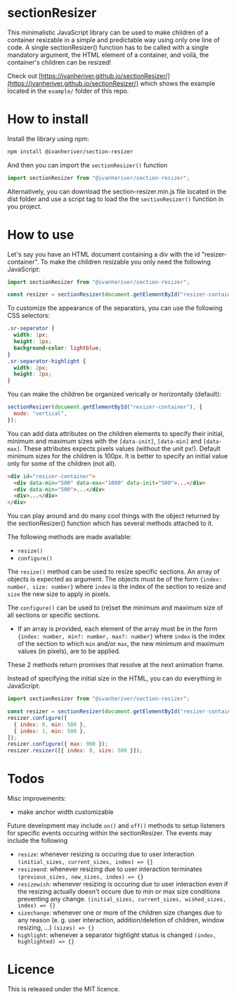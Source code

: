 # sectionResizer

This minimalistic JavaScript library can be used to make children of a container resizable in a simple and predictable way using only one line of code. A single sectionResizer() function has to be called with a single mandatory argument, the HTML element of a container, and voilà, the container's children can be resized!

Check out [https://ivanheriver.github.io/sectionResizer/](https://ivanheriver.github.io/sectionResizer/) which shows the example located in the `example/` folder of this repo.

# How to install

Install the library using npm:

```bash
npm install @ivanheriver/section-resizer
```

And then you can import the `sectionResizer()` function

```js
import sectionResizer from "@ivanheriver/section-resizer";
```

Alternatively, you can download the section-resizer.min.js file located in the dist folder and use a script tag to load the the `sectionResizer()` function in you project.

# How to use

Let's say you have an HTML document containing a div with the id "resizer-container". To make the children resizable you only need the following JavaScript:

```js
import sectionResizer from "@ivanheriver/section-resizer";

const resizer = sectionResizer(document.getElementById("resizer-container"));
```

To customize the appearance of the separators, you can use the following CSS selectors:

```css
.sr-separator {
  width: 1px;
  height: 1px;
  background-color: lightblue;
}
.sr-separator-highlight {
  width: 2px;
  height: 2px;
}
```

You can make the children be organized verically or horizontally (default):

```js
sectionResizer(document.getElementById("resizer-container"), {
  mode: "vertical",
});
```

You can add data attributes on the children elements to specify their initial, minimum and maximum sizes with the `[data-init]`, `[data-min]` and `[data-max]`. These attributes expects pixels values (without the unit px!). Default minimum sizes for the children is 100px. It is better to specify an initial value only for some of the children (not all).

```html
<div id="resizer-container">
  <div data-min="500" data-max="1000" data-init="500">...</div>
  <div data-min="500">...</div>
  <div>...</div>
</div>
```

You can play around and do many cool things with the object returned by the sectionResizer() function which has several methods attached to it.

The following methods are made available:

- `resize()`
- `configure()`

The `resize()` method can be used to resize specific sections. An array of objects is expected as argument. The objects must be of the form `{index: number, size: number}` where `index` is the index of the section to resize and `size` the new size to apply in pixels.

The `configure()` can be used to (re)set the minimum and maximum size of all sections or specific sections.

- If an array is provided, each element of the array must be in the form `{index: number, min?: number, max?: number}` where `index` is the index of the section to which `min` and/or `max`, the new minimum and maximum values (in pixels), are to be applied.

These 2 methods return promises that resolve at the next animation frame.

Instead of specifying the initial size in the HTML, you can do everything in JavaScript:

```js
import sectionResizer from "@ivanheriver/section-resizer";

const resizer = sectionResizer(document.getElementById("resizer-container"));
resizer.configure([
  { index: 0, min: 500 },
  { index: 1, min: 500 },
]);
resizer.configure({ max: 900 });
resizer.resizer([{ index: 0, size: 500 }]);
```

# Todos

Misc improvements:

- make anchor width customizable

Future development may include `on()` and `off()` methods to setup listeners for specific events occuring within the sectionResizer. The events may include the following

- `resize`: whenever resizing is occuring due to user interaction
  `(initial_sizes, current_sizes, index) => {}`
- `resizeend`: whenever resizing due to user interaction terminates
  `(previous_sizes, new_sizes, index) => {}`
- `resizewish`: whenever resizing is occuring due to user interaction even if the resizing actually doesn't occure due to
  min or max size conditions preventing any change.
  `(initial_sizes, current_sizes, wished_sizes, index) => {}`
- `sizechange`: whenever one or more of the children size changes due
  to any reason (e. g. user interaction, addition/deletion of children, window resizing, ...)
  `(sizes) => {}`
- `highlight`: whenever a separator highlight status is changed
  `(index, highlighted) => {}`

# Licence

This is released under the MIT licence.

